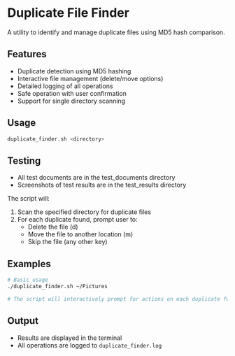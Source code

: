 # Duplicate File Finder

A utility to identify and manage duplicate files using MD5 hash comparison.

## Features

- Duplicate detection using MD5 hashing
- Interactive file management (delete/move options)
- Detailed logging of all operations
- Safe operation with user confirmation
- Support for single directory scanning

## Usage

```bash
duplicate_finder.sh <directory>
```
## Testing

- All test documents are in the test_documents directory
- Screenshots of test results are in the test_results directory


The script will:
1. Scan the specified directory for duplicate files
2. For each duplicate found, prompt user to:
   - Delete the file (d)
   - Move the file to another location (m)
   - Skip the file (any other key)

## Examples

```bash
# Basic usage
./duplicate_finder.sh ~/Pictures

# The script will interactively prompt for actions on each duplicate found
```

## Output

- Results are displayed in the terminal
- All operations are logged to `duplicate_finder.log`